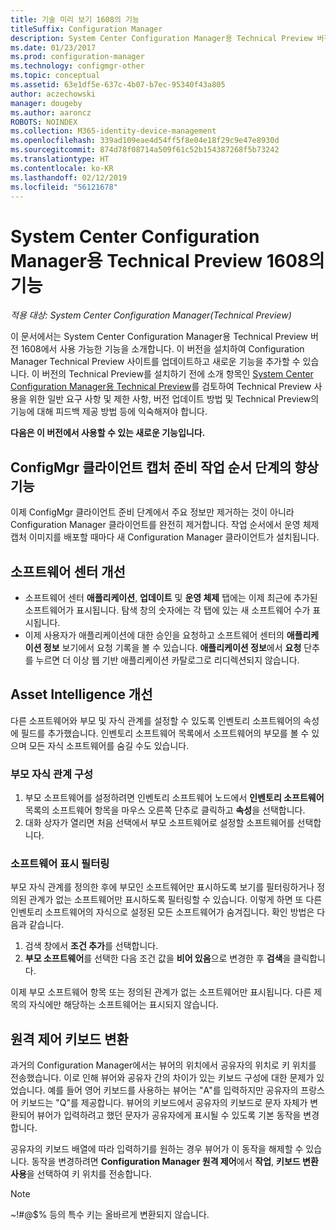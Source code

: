 ```yaml
---
title: 기술 미리 보기 1608의 기능
titleSuffix: Configuration Manager
description: System Center Configuration Manager용 Technical Preview 버전 1608에서 사용 가능한 기능에 대해 알아봅니다.
ms.date: 01/23/2017
ms.prod: configuration-manager
ms.technology: configmgr-other
ms.topic: conceptual
ms.assetid: 63e1df5e-637c-4b07-b7ec-95340f43a805
author: aczechowski
manager: dougeby
ms.author: aaroncz
ROBOTS: NOINDEX
ms.collection: M365-identity-device-management
ms.openlocfilehash: 339ad109eae4d54ff5f8e04e18f29c9e47e8930d
ms.sourcegitcommit: 874d78f08714a509f61c52b154387268f5b73242
ms.translationtype: HT
ms.contentlocale: ko-KR
ms.lasthandoff: 02/12/2019
ms.locfileid: "56121678"
---
```

# <a name="capabilities-in-technical-preview-1608-for-system-center-configuration-manager"></a>System Center Configuration Manager용 Technical Preview 1608의 기능

*적용 대상: System Center Configuration Manager(Technical Preview)*

이 문서에서는 System Center Configuration Manager용 Technical Preview 버전 1608에서 사용 가능한 기능을 소개합니다. 이 버전을 설치하여 Configuration Manager Technical Preview 사이트를 업데이트하고 새로운 기능을 추가할 수 있습니다.      이 버전의 Technical Preview를 설치하기 전에 소개 항목인 [System Center Configuration Manager용 Technical Preview](../../core/get-started/technical-preview.md)를 검토하여 Technical Preview 사용을 위한 일반 요구 사항 및 제한 사항, 버전 업데이트 방법 및 Technical Preview의 기능에 대해 피드백 제공 방법 등에 익숙해져야 합니다.    


**다음은 이 버전에서 사용할 수 있는 새로운 기능입니다.**  




##  <a name="improvements-to-the-prepare-configmgr-client-for-capture-task-sequence-step"></a>ConfigMgr 클라이언트 캡처 준비 작업 순서 단계의 향상 기능  
이제 ConfigMgr 클라이언트 준비 단계에서 주요 정보만 제거하는 것이 아니라 Configuration Manager 클라이언트를 완전히 제거합니다. 작업 순서에서 운영 체제 캡처 이미지를 배포할 때마다 새 Configuration Manager 클라이언트가 설치됩니다.  


## <a name="improvements-to-software-center"></a>소프트웨어 센터 개선
* 소프트웨어 센터 **애플리케이션**, **업데이트** 및 **운영 체제** 탭에는 이제 최근에 추가된 소프트웨어가 표시됩니다. 탐색 창의 숫자에는 각 탭에 있는 새 소프트웨어 수가 표시됩니다.
* 이제 사용자가 애플리케이션에 대한 승인을 요청하고 소프트웨어 센터의 **애플리케이션 정보** 보기에서 요청 기록을 볼 수 있습니다. **애플리케이션 정보**에서 **요청** 단추를 누르면 더 이상 웹 기반 애플리케이션 카탈로그로 리디렉션되지 않습니다.

## <a name="improvements-to-asset-intelligence"></a>Asset Intelligence 개선
다른 소프트웨어와 부모 및 자식 관계를 설정할 수 있도록 인벤토리 소프트웨어의 속성에 필드를 추가했습니다. 인벤토리 소프트웨어 목록에서 소프트웨어의 부모를 볼 수 있으며 모든 자식 소프트웨어를 숨길 수도 있습니다.

### <a name="configure-a-parent-to-child-relationship"></a>부모 자식 관계 구성
  1. 부모 소프트웨어를 설정하려면 인벤토리 소프트웨어 노드에서 **인벤토리 소프트웨어** 목록의 소프트웨어 항목을 마우스 오른쪽 단추로 클릭하고 **속성**을 선택합니다.
  2. 대화 상자가 열리면 처음 선택에서 부모 소프트웨어로 설정할 소프트웨어를 선택합니다.

### <a name="filter-the-software-display"></a>소프트웨어 표시 필터링
부모 자식 관계를 정의한 후에 부모인 소프트웨어만 표시하도록 보기를 필터링하거나 정의된 관계가 없는 소프트웨어만 표시하도록 필터링할 수 있습니다. 이렇게 하면 또 다른 인벤토리 소프트웨어의 자식으로 설정된 모든 소프트웨어가 숨겨집니다. 확인 방법은 다음과 같습니다.
   1.   검색 창에서 **조건 추가**를 선택합니다.
   2. **부모 소프트웨어**를 선택한 다음 조건 값을 **비어 있음**으로 변경한 후 **검색**을 클릭합니다.

이제 부모 소프트웨어 항목 또는 정의된 관계가 없는 소프트웨어만 표시됩니다. 다른 제목의 자식에만 해당하는 소프트웨어는 표시되지 않습니다.

## <a name="remote-control-keyboard-translation"></a>원격 제어 키보드 변환
과거의 Configuration Manager에서는 뷰어의 위치에서 공유자의 위치로 키 위치를 전송했습니다. 이로 인해 뷰어와 공유자 간의 차이가 있는 키보드 구성에 대한 문제가 있었습니다. 예를 들어 영어 키보드를 사용하는 뷰어는 "A"를 입력하지만 공유자의 프랑스어 키보드는 "Q"를 제공합니다. 뷰어의 키보드에서 공유자의 키보드로 문자 자체가 변환되어 뷰어가 입력하려고 했던 문자가 공유자에게 표시될 수 있도록 기본 동작을 변경합니다.

공유자의 키보드 배열에 따라 입력하기를 원하는 경우 뷰어가 이 동작을 해제할 수 있습니다. 동작을 변경하려면 **Configuration Manager 원격 제어**에서 **작업**, **키보드 변환 사용**을 선택하여 키 위치를 전송합니다.

> [!NOTE]
>
> ~!#@$% 등의 특수 키는 올바르게 변환되지 않습니다.
